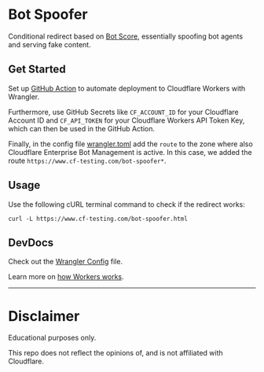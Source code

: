 # Bot Spoofer

Conditional redirect based on [Bot Score](https://developers.cloudflare.com/bots/concepts/bot-score), essentially spoofing bot agents and serving fake content.

## Get Started

Set up [GitHub Action](https://github.com/marketplace/actions/deploy-to-cloudflare-workers-with-wrangler) to automate deployment to Cloudflare Workers with Wrangler.

Furthermore, use GitHub Secrets like `CF_ACCOUNT_ID` for your Cloudflare Account ID and `CF_API_TOKEN` for your Cloudflare Workers API Token Key, which can then be used in the GitHub Action.

Finally, in the config file [wrangler.toml](wrangler.toml) add the `route` to the zone where also Cloudflare Enterprise Bot Management is active. 
In this case, we added the route `https://www.cf-testing.com/bot-spoofer*`.

## Usage

Use the following cURL terminal command to check if the redirect works:

`curl -L https://www.cf-testing.com/bot-spoofer.html`

## DevDocs

Check out the [Wrangler Config](https://developers.cloudflare.com/workers/wrangler/configuration/) file.

Learn more on [how Workers works](https://developers.cloudflare.com/workers/learning/how-workers-works/).

* * * * *

# Disclaimer

Educational purposes only.

This repo does not reflect the opinions of, and is not affiliated with Cloudflare.
